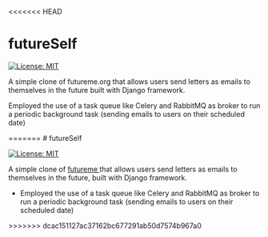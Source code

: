 <<<<<<< HEAD
# futureSelf

[![License: MIT](https://img.shields.io/badge/License-MIT-yellow.svg)](https://opensource.org/licenses/MIT) 

A simple clone of futureme.org that allows users send letters as emails to themselves in the future built with Django framework.

<p> Employed the use of a task queue like Celery and RabbitMQ as broker to run a periodic background task (sending emails to users on their scheduled date) </p>
=======
# futureSelf

[![License: MIT](https://img.shields.io/badge/License-MIT-yellow.svg)](https://opensource.org/licenses/MIT) 

A simple clone of <a href="https://futureme.org"> futureme </a> that allows users send letters as emails to themselves in the future, built with Django framework.

<ul>
  <li> Employed the use of a task queue like Celery and RabbitMQ as broker to run a periodic background task (sending emails to users on their scheduled date) </li> 
</ul>
>>>>>>> dcac151127ac37162bc677291ab50d7574b967a0
